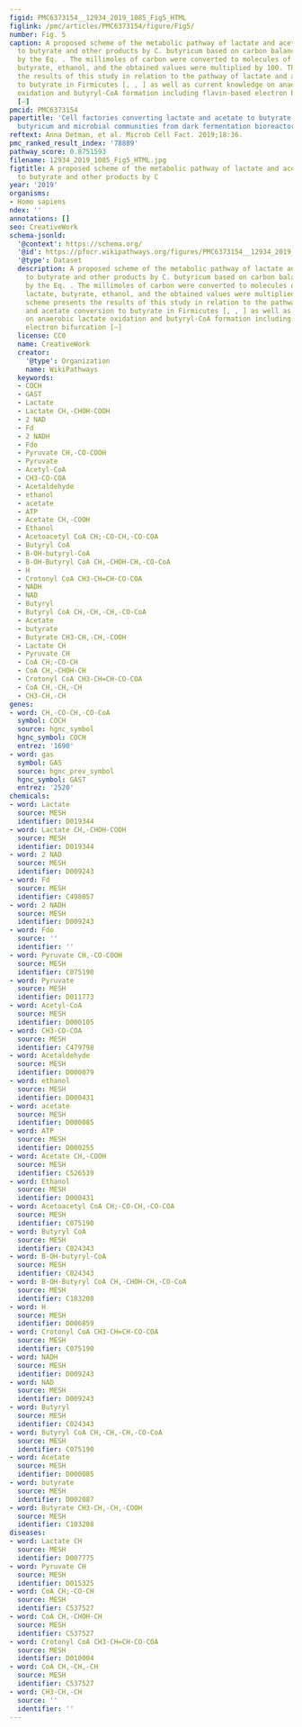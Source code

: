 ```yaml
---
figid: PMC6373154__12934_2019_1085_Fig5_HTML
figlink: /pmc/articles/PMC6373154/figure/Fig5/
number: Fig. 5
caption: A proposed scheme of the metabolic pathway of lactate and acetate transformation
  to butyrate and other products by C. butyricum based on carbon balance presented
  by the Eq. . The millimoles of carbon were converted to molecules of acetate, lactate,
  butyrate, ethanol, and the obtained values were multiplied by 100. The scheme presents
  the results of this study in relation to the pathway of lactate and acetate conversion
  to butyrate in Firmicutes [, , ] as well as current knowledge on anaerobic lactate
  oxidation and butyryl-CoA formation including flavin-based electron bifurcation
  [–]
pmcid: PMC6373154
papertitle: 'Cell factories converting lactate and acetate to butyrate: Clostridium
  butyricum and microbial communities from dark fermentation bioreactors.'
reftext: Anna Detman, et al. Microb Cell Fact. 2019;18:36.
pmc_ranked_result_index: '78889'
pathway_score: 0.8751593
filename: 12934_2019_1085_Fig5_HTML.jpg
figtitle: A proposed scheme of the metabolic pathway of lactate and acetate transformation
  to butyrate and other products by C
year: '2019'
organisms:
- Homo sapiens
ndex: ''
annotations: []
seo: CreativeWork
schema-jsonld:
  '@context': https://schema.org/
  '@id': https://pfocr.wikipathways.org/figures/PMC6373154__12934_2019_1085_Fig5_HTML.html
  '@type': Dataset
  description: A proposed scheme of the metabolic pathway of lactate and acetate transformation
    to butyrate and other products by C. butyricum based on carbon balance presented
    by the Eq. . The millimoles of carbon were converted to molecules of acetate,
    lactate, butyrate, ethanol, and the obtained values were multiplied by 100. The
    scheme presents the results of this study in relation to the pathway of lactate
    and acetate conversion to butyrate in Firmicutes [, , ] as well as current knowledge
    on anaerobic lactate oxidation and butyryl-CoA formation including flavin-based
    electron bifurcation [–]
  license: CC0
  name: CreativeWork
  creator:
    '@type': Organization
    name: WikiPathways
  keywords:
  - COCH
  - GAST
  - Lactate
  - Lactate CH,-CHOH-COOH
  - 2 NAD
  - Fd
  - 2 NADH
  - Fdo
  - Pyruvate CH,-CO-COOH
  - Pyruvate
  - Acetyl-CoA
  - CH3-CO-COA
  - Acetaldehyde
  - ethanol
  - acetate
  - ATP
  - Acetate CH,-COOH
  - Ethanol
  - Acetoacetyl CoA CH;-CO-CH,-CO-COA
  - Butyryl CoA
  - B-OH-butyryl-CoA
  - B-OH-Butyryl CoA CH,-CHOH-CH,-CO-CoA
  - H
  - Crotonyl CoA CH3-CH=CH-CO-COA
  - NADH
  - NAD
  - Butyryl
  - Butyryl CoA CH,-CH,-CH,-CO-CoA
  - Acetate
  - butyrate
  - Butyrate CH3-CH,-CH,-COOH
  - Lactate CH
  - Pyruvate CH
  - CoA CH;-CO-CH
  - CoA CH,-CHOH-CH
  - Crotonyl CoA CH3-CH=CH-CO-COA
  - CoA CH,-CH,-CH
  - CH3-CH,-CH
genes:
- word: CH,-CO-CH,-CO-CoA
  symbol: COCH
  source: hgnc_symbol
  hgnc_symbol: COCH
  entrez: '1690'
- word: gas
  symbol: GAS
  source: hgnc_prev_symbol
  hgnc_symbol: GAST
  entrez: '2520'
chemicals:
- word: Lactate
  source: MESH
  identifier: D019344
- word: Lactate CH,-CHOH-COOH
  source: MESH
  identifier: D019344
- word: 2 NAD
  source: MESH
  identifier: D009243
- word: Fd
  source: MESH
  identifier: C498057
- word: 2 NADH
  source: MESH
  identifier: D009243
- word: Fdo
  source: ''
  identifier: ''
- word: Pyruvate CH,-CO-COOH
  source: MESH
  identifier: C075190
- word: Pyruvate
  source: MESH
  identifier: D011773
- word: Acetyl-CoA
  source: MESH
  identifier: D000105
- word: CH3-CO-COA
  source: MESH
  identifier: C479798
- word: Acetaldehyde
  source: MESH
  identifier: D000079
- word: ethanol
  source: MESH
  identifier: D000431
- word: acetate
  source: MESH
  identifier: D000085
- word: ATP
  source: MESH
  identifier: D000255
- word: Acetate CH,-COOH
  source: MESH
  identifier: C526539
- word: Ethanol
  source: MESH
  identifier: D000431
- word: Acetoacetyl CoA CH;-CO-CH,-CO-COA
  source: MESH
  identifier: C075190
- word: Butyryl CoA
  source: MESH
  identifier: C024343
- word: B-OH-butyryl-CoA
  source: MESH
  identifier: C024343
- word: B-OH-Butyryl CoA CH,-CHOH-CH,-CO-CoA
  source: MESH
  identifier: C103208
- word: H
  source: MESH
  identifier: D006859
- word: Crotonyl CoA CH3-CH=CH-CO-COA
  source: MESH
  identifier: C075190
- word: NADH
  source: MESH
  identifier: D009243
- word: NAD
  source: MESH
  identifier: D009243
- word: Butyryl
  source: MESH
  identifier: C024343
- word: Butyryl CoA CH,-CH,-CH,-CO-CoA
  source: MESH
  identifier: C075190
- word: Acetate
  source: MESH
  identifier: D000085
- word: butyrate
  source: MESH
  identifier: D002087
- word: Butyrate CH3-CH,-CH,-COOH
  source: MESH
  identifier: C103208
diseases:
- word: Lactate CH
  source: MESH
  identifier: D007775
- word: Pyruvate CH
  source: MESH
  identifier: D015325
- word: CoA CH;-CO-CH
  source: MESH
  identifier: C537527
- word: CoA CH,-CHOH-CH
  source: MESH
  identifier: C537527
- word: Crotonyl CoA CH3-CH=CH-CO-COA
  source: MESH
  identifier: D010004
- word: CoA CH,-CH,-CH
  source: MESH
  identifier: C537527
- word: CH3-CH,-CH
  source: ''
  identifier: ''
---
```

